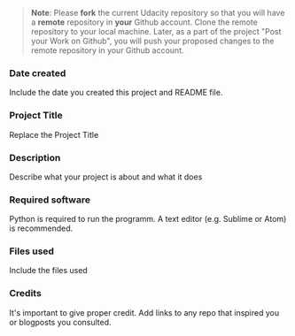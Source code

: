 >**Note**: Please **fork** the current Udacity repository so that you will have a **remote** repository in **your** Github account. Clone the remote repository to your local machine. Later, as a part of the project "Post your Work on Github", you will push your proposed changes to the remote repository in your Github account.

### Date created
Include the date you created this project and README file.

### Project Title
Replace the Project Title

### Description
Describe what your project is about and what it does

### Required software
Python is required to run the programm.
A text editor (e.g. Sublime or Atom) is recommended. 

### Files used
Include the files used

### Credits
It's important to give proper credit. Add links to any repo that inspired you or blogposts you consulted.
